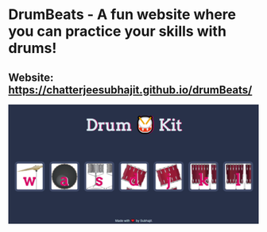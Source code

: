 # DrumBeats - A fun website where you can practice your skills with drums!
## Website: https://chatterjeesubhajit.github.io/drumBeats/

![alt text](https://github.com/chatterjeesubhajit/drumBeats/blob/master/Screenshot.PNG)
